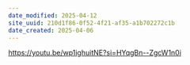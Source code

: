 ```yaml
---
date_modified: 2025-04-12
site_uuid: 210d1f86-0f52-4f21-af35-a1b702272c1b
date_created: 2025-04-06
---
```


https://youtu.be/wp1ighuitNE?si=HYqgBn--ZgcW1n0i